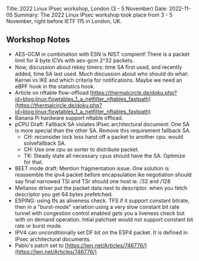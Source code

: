 Title: 2022 Linux IPsec workshop, London (3 - 5 November)
Date: 2022-11-05
Summary: The 2022 Linux IPsec workshop took place from 3 - 5 November, right before IETF 115 in London, UK.

## Workshop Notes
- AES-GCM in combination with ESN is NIST compient! There is a packet limit for 4 byte ICVs with aes-gcm 2^32 packets.
- Now, discussion about rekey timers: time SA ﬁrst used, and recently added, time SA last used. Much discussion about who should do what: Kernel vs IKE and which criteria for notifications. Maybe we need an eBPF hook in the statistics hook.
- Article on nftable flow-offload [https://thermalcircle.de/doku.php?id=blog:linux:flowtables_1_a_netfilter_nftables_fastpath](https://thermalcircle.de/doku.php?id=blog:linux:flowtables_1_a_netfilter_nftables_fastpath)
- Banana Pi hardware support nftable offload.
- pCPU Draft: Fallback SA violates IPsec architectural document: One SA is more special than the other SA. Remove this requirement fallback SA.
    - CH: reconsider lock less hand off a packet to another cpu. would solvefallback SA.
    - CH: Use one cpu as sorter to distribute packet.
    - TK: Steady state all necessary cpus should have the SA. Optimize for that.
- BEET mode draft: Mention fragmentation issue. One solution is reassemble the ipv4 packet before encapsulation ike negotiation should say ﬁnal narrowed TSi and TSr should one host ie. /32 and /128
- Mellanox driver put the packet data next to descriptor. when you fetch descriptor you get 64 bytes prefetched.
- ESPING: using tfs as aliveness check. TFS if it support constant bitrate, then in a "burst-mode" variation using a very slow constant bit rate tunnel with congestion control enabled gets you a liveness check but with on demand operation. Intial patchset would not support constant bit rate or burst mode.
- IPV4 can unconditionally set DF bit on the ESP4 packet. It is deﬁned in IPsec architectural documents.
- Pablo's patch set to [https://lwn.net/Articles/746776/](https://lwn.net/Articles/746776/)
